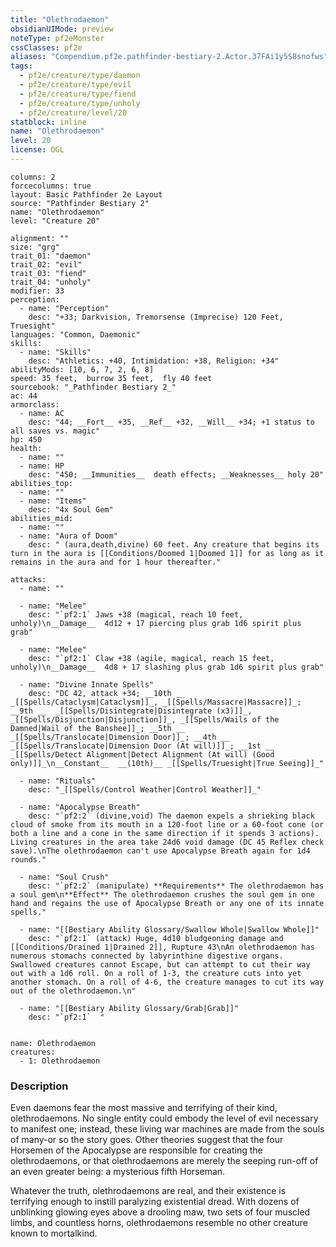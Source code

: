 ```yaml
---
title: "Olethrodaemon"
obsidianUIMode: preview
noteType: pf2eMonster
cssClasses: pf2e
aliases: "Compendium.pf2e.pathfinder-bestiary-2.Actor.37FAi1y5S8snofws" 
tags:
  - pf2e/creature/type/daemon
  - pf2e/creature/type/evil
  - pf2e/creature/type/fiend
  - pf2e/creature/type/unholy
  - pf2e/creature/level/20
statblock: inline
name: "Olethrodaemon"
level: 20
license: OGL
---
```


```statblock
columns: 2
forcecolumns: true
layout: Basic Pathfinder 2e Layout
source: "Pathfinder Bestiary 2"
name: "Olethrodaemon"
level: "Creature 20"

alignment: ""
size: "grg"
trait_01: "daemon"
trait_02: "evil"
trait_03: "fiend"
trait_04: "unholy"
modifier: 33
perception:
  - name: "Perception"
    desc: "+33; Darkvision, Tremorsense (Imprecise) 120 Feet, Truesight"
languages: "Common, Daemonic"
skills:
  - name: "Skills"
    desc: "Athletics: +40, Intimidation: +38, Religion: +34"
abilityMods: [10, 6, 7, 2, 6, 8]
speed: 35 feet,  burrow 35 feet,  fly 40 feet
sourcebook: "_Pathfinder Bestiary 2_"
ac: 44
armorclass:
  - name: AC
    desc: "44; __Fort__ +35, __Ref__ +32, __Will__ +34; +1 status to all saves vs. magic"
hp: 450
health:
  - name: ""
  - name: HP
    desc: "450; __Immunities__  death effects; __Weaknesses__ holy 20"
abilities_top:
  - name: ""
  - name: "Items"
    desc: "4x Soul Gem"
abilities_mid:
  - name: ""
  - name: "Aura of Doom"
    desc: " (aura,death,divine) 60 feet. Any creature that begins its turn in the aura is [[Conditions/Doomed 1|Doomed 1]] for as long as it remains in the aura and for 1 hour thereafter."

attacks:
  - name: ""

  - name: "Melee"
    desc: "`pf2:1` Jaws +38 (magical, reach 10 feet, unholy)\n__Damage__  4d12 + 17 piercing plus grab 1d6 spirit plus grab"

  - name: "Melee"
    desc: "`pf2:1` Claw +38 (agile, magical, reach 15 feet, unholy)\n__Damage__  4d8 + 17 slashing plus grab 1d6 spirit plus grab"

  - name: "Divine Innate Spells"
    desc: "DC 42, attack +34; __10th __  _[[Spells/Cataclysm|Cataclysm]]_, _[[Spells/Massacre|Massacre]]_; __9th __  _[[Spells/Disintegrate|Disintegrate (x3)]]_, _[[Spells/Disjunction|Disjunction]]_, _[[Spells/Wails of the Damned|Wail of the Banshee]]_; __5th __  _[[Spells/Translocate|Dimension Door]]_; __4th __  _[[Spells/Translocate|Dimension Door (At will)]]_; __1st __  _[[Spells/Detect Alignment|Detect Alignment (At will) (Good only)]]_\n__Constant__  __(10th)__ _[[Spells/Truesight|True Seeing]]_"

  - name: "Rituals"
    desc: "_[[Spells/Control Weather|Control Weather]]_"

  - name: "Apocalypse Breath"
    desc: "`pf2:2` (divine,void) The daemon expels a shrieking black cloud of smoke from its mouth in a 120-foot line or a 60-foot cone (or both a line and a cone in the same direction if it spends 3 actions). Living creatures in the area take 24d6 void damage (DC 45 Reflex check save).\nThe olethrodaemon can't use Apocalypse Breath again for 1d4 rounds."

  - name: "Soul Crush"
    desc: "`pf2:2` (manipulate) **Requirements** The olethrodaemon has a soul gem\n**Effect** The olethrodaemon crushes the soul gem in one hand and regains the use of Apocalypse Breath or any one of its innate spells."

  - name: "[[Bestiary Ability Glossary/Swallow Whole|Swallow Whole]]"
    desc: "`pf2:1` (attack) Huge, 4d10 bludgeoning damage and [[Conditions/Drained 1|Drained 2]], Rupture 43\nAn olethrodaemon has numerous stomachs connected by labyrinthine digestive organs. Swallowed creatures cannot Escape, but can attempt to cut their way out with a 1d6 roll. On a roll of 1-3, the creature cuts into yet another stomach. On a roll of 4-6, the creature manages to cut its way out of the olethrodaemon.\n"

  - name: "[[Bestiary Ability Glossary/Grab|Grab]]"
    desc: "`pf2:1`  "
 
```

```encounter-table
name: Olethrodaemon
creatures:
  - 1: Olethrodaemon
```


### Description
Even daemons fear the most massive and terrifying of their kind, olethrodaemons. No single entity could embody the level of evil necessary to manifest one; instead, these living war machines are made from the souls of many-or so the story goes. Other theories suggest that the four Horsemen of the Apocalypse are responsible for creating the olethrodaemons, or that olethrodaemons are merely the seeping run-off of an even greater being: a mysterious fifth Horseman.

Whatever the truth, olethrodaemons are real, and their existence is terrifying enough to instill paralyzing existential dread. With dozens of unblinking glowing eyes above a drooling maw, two sets of four muscled limbs, and countless horns, olethrodaemons resemble no other creature known to mortalkind.

